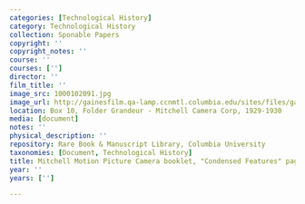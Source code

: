 ```yaml
---
categories: [Technological History]
category: Technological History
collection: Sponable Papers
copyright: ''
copyright_notes: ''
course: ''
courses: ['']
director: ''
film_title: ''
image_src: 1000102091.jpg
image_url: http://gainesfilm.qa-lamp.ccnmtl.columbia.edu/sites/files/gainesfilm/images/1000102091.jpg
location: Box 10, Folder Grandeur - Mitchell Camera Corp, 1929-1930
media: [document]
notes: ''
physical_description: ''
repository: Rare Book & Manuscript Library, Columbia University
taxonomies: [Document, Technological History]
title: Mitchell Motion Picture Camera booklet, "Condensed Features" page
year: ''
years: ['']

---
```

